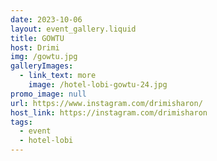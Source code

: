 ```yaml
---
date: 2023-10-06
layout: event_gallery.liquid
title: GOWTU
host: Drimi
img: /gowtu.jpg
galleryImages:
  - link_text: more
    image: /hotel-lobi-gowtu-24.jpg
promo_image: null
url: https://www.instagram.com/drimisharon/
host_link: https://instagram.com/drimisharon
tags:
  - event
  - hotel-lobi
---
```

